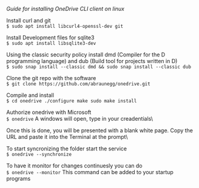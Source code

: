 *Guide for installing OneDrive CLI client on linux*

Install curl and git\
`$ sudo apt install libcurl4-openssl-dev git`

Install Development files for sqlite3\
`$ sudo apt install libsqlite3-dev`

Using the classic security policy install dmd (Compiler for the D programming language) and dub (Build tool for projects written in D)\
`$ sudo snap install --classic dmd && sudo snap install --classic dub`

Clone the git repo with the software\
`$ git clone https://github.com/abraunegg/onedrive.git`

Compile and install\
`$ cd onedrive
./configure
make
sudo make install` 

Authorize onedrive with Microsoft\
`$ onedrive`
A windows will open, type in your creadentials\

Once this is done, you will be presented with a blank white page. Copy the URL and paste it into the Terminal at the prompt\

To start syncronizing the folder start the service\
`$ onedrive --synchronize`

To have it monitor for changes continuesly you can do\
`$ onedrive --monitor`
This command can be added to your startup programs
